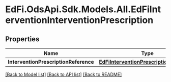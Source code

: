 # EdFi.OdsApi.Sdk.Models.All.EdFiInterventionInterventionPrescription
## Properties

Name | Type | Description | Notes
------------ | ------------- | ------------- | -------------
**InterventionPrescriptionReference** | [**EdFiInterventionPrescriptionReference**](EdFiInterventionPrescriptionReference.md) |  | 

[[Back to Model list]](../README.md#documentation-for-models) [[Back to API list]](../README.md#documentation-for-api-endpoints) [[Back to README]](../README.md)

